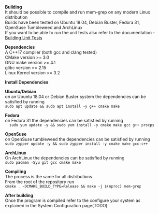 **Building**  
It should be possible to compile and run mem-grep on any modern Linux distribution  
Builds have been tested on Ubuntu 18.04, Debian Buster, Fedora 31, OpenSuse Tumbleweed and ArchLinux  
If you want to be able to run the unit tests also refer to the documentation - [Building Unit Tests](BuildingUnitTests.md)

**Dependencies**  
A C++17 compiler (both gcc and clang tested)  
CMake version >= 3.0  
GNU make version >= 4.1  
glibc version >= 2.15  
Linux Kernel version >= 3.2  

**Install Dependencies**  
  
**Ubuntu/Debian**  
on an Ubuntu 18.04 or Debian Buster system the dependencies can be satisfied by running  
``
sudo apt update && sudo apt install -y g++ cmake make
``  
  
**Fedora**  
on Fedora 31 the dependencies can be satisfied by running  
``  
sudo yum update -y && sudo yum install -y cmake make gcc g++ procps 
``  
  
**OpenSuse**  
on OpenSuse tumbleweed the dependencies can be satisfied by running  
``
sudo zypper update -y && sudo zypper install -y cmake make gcc-c++ 
``
  
**ArchLinux**  
On ArchLinux the dependencies can be satisfied by running  
``
sudo pacman -Syu git gcc cmake make 
``
  
**Compiling**  
The process is the same for all distributions  
From the root of the repository run  
``
cmake . -DCMAKE_BUILD_TYPE=Release && make -j $(nproc) mem-grep
``
  
**After building**  
Once the program is compiled refer to the configure your system as explained in the System Configuration page(TODO)
